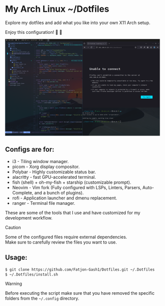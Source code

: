 # My Arch Linux ~/Dotfiles

Explore my dotfiles and add what you like into your own X11 Arch setup.

Enjoy this configuration! 🙂 🚀

![Workflow](/images/showcase.png)

## Configs are for:

-   i3 - Tiling window manager.
-   picom - Xorg display compositor.
-   Polybar - Highly customizable status bar.
-   alacritty - fast GPU-accelerated terminal.
-   fish (shell) + oh-my-fish + starship (customizable prompt).
-   Neovim - Vim fork (Fully configured with LSPs, Linters,
    Parsers, Auto-Complete, and a bunch of plugins).
-   rofi - Application launcher and dmenu replacement.
-   ranger - Terminal file manager.

These are some of the tools that I use and have customized for my development workflow.

> [!CAUTION]
> Some of the configured files require external dependencies.  
> Make sure to carefully review the files you want to use.

## Usage:

```
$ git clone https://github.com/Fatjon-Gash1/Dotfiles.git ~/.Dotfiles
$ ~/.Dotfiles/install.sh
```

> [!WARNING]
> Before executing the script make sure that you have removed the specific folders from the `~/.config` directory.
